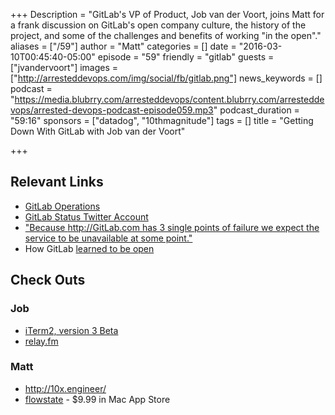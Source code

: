 +++
Description = "GitLab's VP of Product, Job van der Voort, joins Matt for a frank discussion on GitLab's open company culture, the history of the project, and some of the challenges and benefits of working \"in the open\"."
aliases = ["/59"]
author = "Matt"
categories = []
date = "2016-03-10T00:45:40-05:00"
episode = "59"
friendly = "gitlab"
guests = ["jvandervoort"]
images = ["http://arresteddevops.com/img/social/fb/gitlab.png"]
news_keywords = []
podcast = "https://media.blubrry.com/arresteddevops/content.blubrry.com/arresteddevops/arrested-devops-podcast-episode059.mp3"
podcast_duration = "59:16"
sponsors = ["datadog", "10thmagnitude"]
tags = []
title = "Getting Down With GitLab with Job van der Voort"

+++

## Relevant Links

* [GitLab Operations](https://gitlab.com/gitlab-com/operations/issues)
* [GitLab Status Twitter Account](https://twitter.com/gitlabstatus)
* ["Because http://GitLab.com has 3 single points of failure we expect the service to be unavailable at some point."](https://twitter.com/gitlabstatus/status/687254279321681920)
* How GitLab [learned to be open](https://news.ycombinator.com/item?id=8003601)

## Check Outs

### Job
* [iTerm2, version 3 Beta](https://www.iterm2.com/version3.html)
* [relay.fm](http://relay.fm)

### Matt
* http://10x.engineer/
* [flowstate](https://itunes.apple.com/us/app/flowstate/id1051600144?mt=12) - $9.99 in Mac App Store
